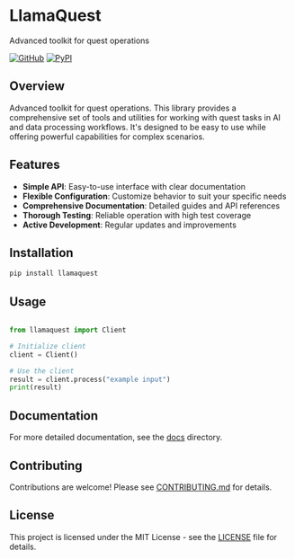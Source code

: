 # LlamaQuest

Advanced toolkit for quest operations

[![GitHub](https://img.shields.io/github/license/llamasearchai/llamaquest)](https://github.com/llamasearchai/llamaquest/blob/main/LICENSE)
[![PyPI](https://img.shields.io/pypi/v/llamaquest.svg)](https://pypi.org/project/llamaquest/)

## Overview


Advanced toolkit for quest operations. This library provides a comprehensive set of tools and utilities for
working with quest tasks in AI and data processing workflows.
It's designed to be easy to use while offering powerful capabilities for complex scenarios.


## Features


- **Simple API**: Easy-to-use interface with clear documentation
- **Flexible Configuration**: Customize behavior to suit your specific needs
- **Comprehensive Documentation**: Detailed guides and API references
- **Thorough Testing**: Reliable operation with high test coverage
- **Active Development**: Regular updates and improvements


## Installation

```bash
pip install llamaquest
```

## Usage

```python

from llamaquest import Client

# Initialize client
client = Client()

# Use the client
result = client.process("example input")
print(result)

```

## Documentation

For more detailed documentation, see the [docs](docs/) directory.

## Contributing

Contributions are welcome! Please see [CONTRIBUTING.md](CONTRIBUTING.md) for details.

## License

This project is licensed under the MIT License - see the [LICENSE](LICENSE) file for details.
